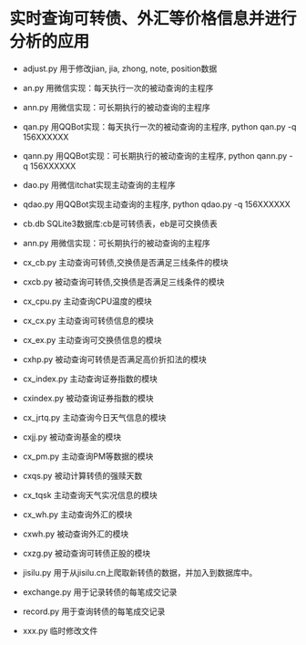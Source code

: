 # 实时查询可转债、外汇等价格信息并进行分析的应用

- adjust.py
用于修改jian, jia, zhong, note, position数据

- an.py
用微信实现：每天执行一次的被动查询的主程序

- ann.py
用微信实现：可长期执行的被动查询的主程序

- qan.py
用QQBot实现：每天执行一次的被动查询的主程序, python qan.py -q 156XXXXXX

- qann.py
用QQBot实现：可长期执行的被动查询的主程序, python qann.py -q 156XXXXXX

- dao.py
用微信itchat实现主动查询的主程序

- qdao.py
用QQBot实现主动查询的主程序, python qdao.py -q 156XXXXXX

- cb.db
SQLite3数据库:cb是可转债表，eb是可交换债表

- ann.py
用微信实现：可长期执行的被动查询的主程序

- cx_cb.py
主动查询可转债,交换债是否满足三线条件的模块

- cxcb.py
被动查询可转债,交换债是否满足三线条件的模块

- cx_cpu.py
主动查询CPU温度的模块

- cx_cx.py
主动查询可转债信息的模块

- cx_ex.py
主动查询可交换债信息的模块

- cxhp.py
被动查询可转债是否满足高价折扣法的模块

- cx_index.py
主动查询证券指数的模块

- cxindex.py
被动查询证券指数的模块

- cx_jrtq.py
主动查询今日天气信息的模块

- cxjj.py
被动查询基金的模块

- cx_pm.py
主动查询PM等数据的模块

- cxqs.py
被动计算转债的强赎天数

- cx_tqsk
主动查询天气实况信息的模块

- cx_wh.py
主动查询外汇的模块

- cxwh.py
被动查询外汇的模块

- cxzg.py
被动查询可转债正股的模块

- jisilu.py
用于从jisilu.cn上爬取新转债的数据，并加入到数据库中。

- exchange.py
用于记录转债的每笔成交记录

- record.py
用于查询转债的每笔成交记录

- xxx.py
临时修改文件

